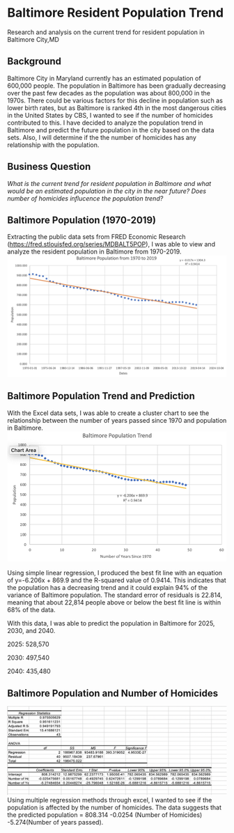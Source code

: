 # Baltimore Resident Population Trend
Research and analysis on the current trend for resident population in Baltimore City,MD

## Background
Baltimore City in Maryland currently has an estimated population of 600,000 people. The population in Baltimore has been gradually decreasing over the past few decades as the population was about 800,000 in the 1970s. There could be various factors for this decline in population such as lower birth rates, but as Baltimore is ranked 4th in the most dangerous cities in the United States by CBS, I wanted to see if the number of homicides contributed to this. I have decided to analyze the population trend in Baltimore and predict the future population in the city based on the data sets. Also, I will determine if the the number of homicides has any relationship with the population. 

## Business Question
_What is the current trend for resident population in Baltimore and what would be an estimated population in the city in the near future? Does number of homicides influcence the population trend?_

## Baltimore Population (1970-2019)
Extracting the public data sets from FRED Economic Research (https://fred.stlouisfed.org/series/MDBALT5POP), I was able to view and analyze the resident population in Baltimore from 1970-2019.
![alt text](https://github.com/justinjiholee/baltimore-population-trend/blob/main/Baltimore%20Population.png)
## Baltimore Population Trend and Prediction
With the Excel data sets, I was able to create a cluster chart to see the relationship between the number of years passed since 1970 and population in Baltimore. 
![alt text](https://github.com/justinjiholee/baltimore-population-trend/blob/main/Baltimore%20Population%20Trend%201.png)

Using simple linear regression, I produced the best fit line with an equation of y=-6.206x + 869.9 and the R-squared value of 0.9414. This indicates that the population has a decreasing trend and it could explain 94% of the variance of Baltimore population. The standard error of residuals is 22.814, meaning that about 22,814 people above or below the best fit line is within 68% of the data.

With this data, I was able to predict the population in Baltimore for 2025, 2030, and 2040.

2025: 528,570

2030: 497,540

2040: 435,480

## Baltimore Population and Number of Homicides
![alt text](https://github.com/justinjiholee/baltimore-population-trend/blob/main/Data%20Analysis.png)
Using multiple regression methods through excel, I wanted to see if the population is affected by the number of homicides. 
The data suggests that the predicted population = 808.314 -0.0254 (Number of Homicides) -5.274(Number of years passed).


